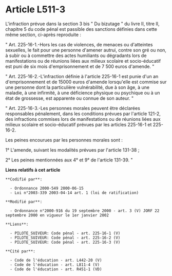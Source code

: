 # Article L511-3

L'infraction prévue dans la section 3 bis " Du bizutage " du livre II, titre II, chapitre 5 du code pénal est passible des
sanctions définies dans cette même section, ci-après reproduite : 

" Art. 225-16-1.-Hors les cas de violences, de menaces ou d'atteintes sexuelles, le fait pour une personne d'amener autrui,
contre son gré ou non, à subir ou à commettre des actes humiliants ou dégradants lors de manifestations ou de réunions liées
aux milieux scolaire et socio-éducatif est puni de six mois d'emprisonnement et de 7 500 euros d'amende. " 

" Art. 225-16-2.-L'infraction définie à l'article 225-16-1 est punie d'un an d'emprisonnement et de 15000 euros d'amende
lorsqu'elle est commise sur une personne dont la particulière vulnérabilité, due à son âge, à une maladie, à une infirmité, à
une déficience physique ou psychique ou à un état de grossesse, est apparente ou connue de son auteur. " 

" Art. 225-16-3.-Les personnes morales peuvent être déclarées responsables pénalement, dans les conditions prévues par
l'article 121-2, des infractions commises lors de manifestations ou de réunions liées aux milieux scolaire et socio-éducatif
prévues par les articles 225-16-1 et 225-16-2. 

Les peines encourues par les personnes morales sont : 

1° L'amende, suivant les modalités prévues par l'article 131-38 ; 

2° Les peines mentionnées aux 4° et 9° de l'article 131-39. "

**Liens relatifs à cet article**

	**Codifié par**:

	  - Ordonnance 2000-549 2000-06-15
	  - Loi n°2003-339 2003-04-14 art. 1 (loi de ratification)

	**Modifié par**:

	  - Ordonnance n°2000-916 du 19 septembre 2000 - art. 3 (V) JORF 22 septembre 2000 en vigueur le 1er janvier 2002

	**Liens**:

	  - PILOTE_SUIVEUR: Code pénal - art. 225-16-1 (V)
	  - PILOTE_SUIVEUR: Code pénal - art. 225-16-2 (V)
	  - PILOTE_SUIVEUR: Code pénal - art. 225-16-3 (V)

	**Cité par**:

	  - Code de l'éducation - art. L442-20 (V)
	  - Code de l'éducation - art. L811-4 (V)
	  - Code de l'éducation - art. R451-1 (VD)
